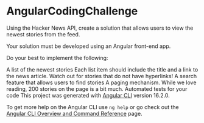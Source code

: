 # AngularCodingChallenge
Using the Hacker News API, create a solution that allows users to view the newest stories from the feed.

Your solution must be developed using an Angular front-end app.

Do your best to implement the following:

A list of the newest stories
Each list item should include the title and a link to the news article. Watch out for stories that do not have hyperlinks!
A search feature that allows users to find stories
A paging mechanism. While we love reading, 200 stories on the page is a bit much.
Automated tests for your code
This project was generated with [Angular CLI](https://github.com/angular/angular-cli) version 16.2.0.

To get more help on the Angular CLI use `ng help` or go check out the [Angular CLI Overview and Command Reference](https://angular.io/cli) page.
